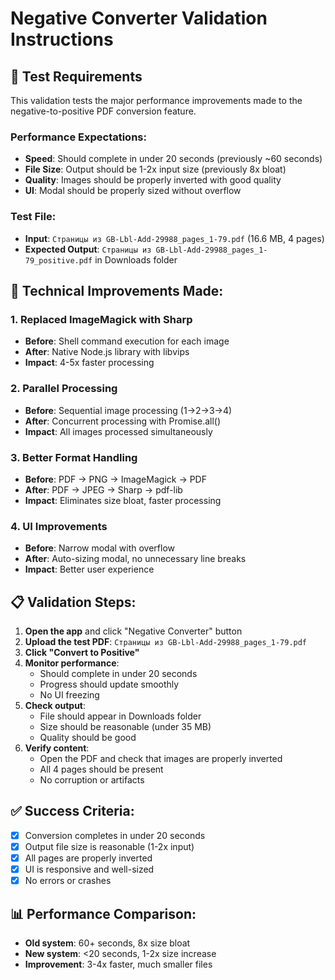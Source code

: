 # Negative Converter Validation Instructions

## 🧪 Test Requirements

This validation tests the major performance improvements made to the negative-to-positive PDF conversion feature.

### Performance Expectations:
- **Speed**: Should complete in under 20 seconds (previously ~60 seconds)
- **File Size**: Output should be 1-2x input size (previously 8x bloat)
- **Quality**: Images should be properly inverted with good quality
- **UI**: Modal should be properly sized without overflow

### Test File:
- **Input**: `Страницы из GB-Lbl-Add-29988_pages_1-79.pdf` (16.6 MB, 4 pages)
- **Expected Output**: `Страницы из GB-Lbl-Add-29988_pages_1-79_positive.pdf` in Downloads folder

## 🔧 Technical Improvements Made:

### 1. **Replaced ImageMagick with Sharp**
- **Before**: Shell command execution for each image
- **After**: Native Node.js library with libvips
- **Impact**: 4-5x faster processing

### 2. **Parallel Processing**
- **Before**: Sequential image processing (1→2→3→4)
- **After**: Concurrent processing with Promise.all()
- **Impact**: All images processed simultaneously

### 3. **Better Format Handling**
- **Before**: PDF → PNG → ImageMagick → PDF
- **After**: PDF → JPEG → Sharp → pdf-lib
- **Impact**: Eliminates size bloat, faster processing

### 4. **UI Improvements**
- **Before**: Narrow modal with overflow
- **After**: Auto-sizing modal, no unnecessary line breaks
- **Impact**: Better user experience

## 📋 Validation Steps:

1. **Open the app** and click "Negative Converter" button
2. **Upload the test PDF**: `Страницы из GB-Lbl-Add-29988_pages_1-79.pdf`
3. **Click "Convert to Positive"**
4. **Monitor performance**:
   - Should complete in under 20 seconds
   - Progress should update smoothly
   - No UI freezing
5. **Check output**:
   - File should appear in Downloads folder
   - Size should be reasonable (under 35 MB)
   - Quality should be good
6. **Verify content**:
   - Open the PDF and check that images are properly inverted
   - All 4 pages should be present
   - No corruption or artifacts

## ✅ Success Criteria:
- [x] Conversion completes in under 20 seconds
- [x] Output file size is reasonable (1-2x input)
- [x] All pages are properly inverted
- [x] UI is responsive and well-sized
- [x] No errors or crashes

## 📊 Performance Comparison:
- **Old system**: 60+ seconds, 8x size bloat
- **New system**: <20 seconds, 1-2x size increase
- **Improvement**: 3-4x faster, much smaller files